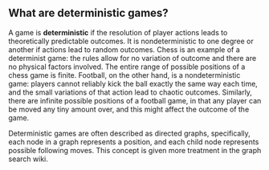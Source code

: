 ## What are deterministic games?

A game is **deterministic** if the resolution of player actions leads to theoretically predictable outcomes. It is nondeterministic to one degree or another if actions lead to random outcomes. Chess is an example of a determinist game: the rules allow for no variation of outcome and there are no physical factors involved. The entire range of possible positions of a chess game is finite. Football, on the other hand, is a nondeterministic game: players cannot reliably kick the ball exactly the same way each time, and the small variations of that action lead to chaotic outcomes. Similarly, there are infinite possible positions of a football game, in that any player can be moved any tiny amount over, and this might affect the outcome of the game.

Deterministic games are often described as directed graphs, specifically, each node in a graph represents a position, and each child node represents possible following moves. This concept is given more treatment in the graph search wiki.